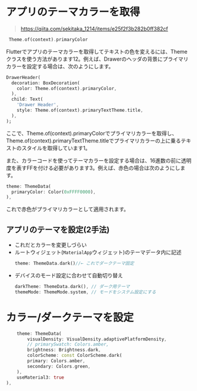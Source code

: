 # アプリのテーマカラーを取得
>https://qiita.com/sekitaka_1214/items/e25f2f3b282b0ff382cf
```dart
 Theme.of(context).primaryColor
```
Flutterでアプリのテーマカラーを取得してテキストの色を変えるには、Themeクラスを使う方法があります12。例えば、Drawerのヘッダの背景にプライマリカラーを設定する場合は、次のようにします。
```dart
DrawerHeader(
  decoration: BoxDecoration(
    color: Theme.of(context).primaryColor,
  ),
  child: Text(
    'Drawer Header',
    style: Theme.of(context).primaryTextTheme.title,
  ),
);
```
ここで、Theme.of(context).primaryColorでプライマリカラーを取得し、Theme.of(context).primaryTextTheme.titleでプライマリカラーの上に乗るテキストのスタイルを取得しています1。

また、カラーコードを使ってテーマカラーを設定する場合は、16進数の前に透明度を表すFFを付ける必要があります3。例えば、赤色の場合は次のようにします。
```dart
theme: ThemeData(
  primaryColor: Color(0xFFFF0000),
),
```
これで赤色がプライマリカラーとして適用されます。


## アプリのテーマを設定(2手法)
- これだとカラーを変更しづらい
- ルートウィジェット(`MaterialApp`ウィジェット)のテーマデータ内に記述
    ```dart
    theme: ThemeData.dark()//← これでダークテーマ固定
    ```
- デバイスのモード設定に合わせて自動切り替え
    ```dart
    darkTheme: ThemeData.dark(), // ダーク用テーマ
    themeMode: ThemeMode.system, // モードをシステム設定にする
    ```

# カラー/ダークテーマを設定
```dart
    theme: ThemeData(
        visualDensity: VisualDensity.adaptivePlatformDensity,
        // primarySwatch: Colors.amber,
        brightness: Brightness.dark,
        colorScheme: const ColorScheme.dark(
        primary: Colors.amber,
        secondary: Colors.green,
    ),
    useMaterial3: true
),
```